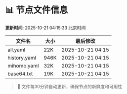 # 📊 节点文件信息

**更新时间**: 2025-10-21 04:15:33 北京时间

| 文件名 | 大小 | 最后修改 |
|--------|------|----------|
| all.yaml | 22K | 2025-10-21 04:15 |
| history.yaml | 946K | 2025-10-21 04:15 |
| mihomo.yaml | 32K | 2025-10-21 04:15 |
| base64.txt | 19K | 2025-10-21 04:15 |

> 🔄 文件每30分钟自动更新，确保节点的新鲜度和可用性
